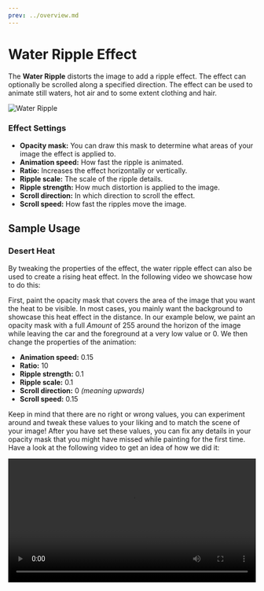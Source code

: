 ```yaml
---
prev: ../overview.md
---
```

# Water Ripple Effect

The **Water Ripple** distorts the image to add a ripple effect. The effect can optionally be scrolled along a specified direction. The effect can be used to animate still waters, hot air and to some extent clothing and hair.

![Water Ripple](/wallpaper-engine-docs/img/effects/Water_ripple.gif)

### Effect Settings

* **Opacity mask:** You can draw this mask to determine what areas of your image the effect is applied to.
* **Animation speed:** How fast the ripple is animated.
* **Ratio:** Increases the effect horizontally or vertically.
* **Ripple scale:** The scale of the ripple details.
* **Ripple strength:** How much distortion is applied to the image.
* **Scroll direction:** In which direction to scroll the effect.
* **Scroll speed:** How fast the ripples move the image.

## Sample Usage

### Desert Heat

By tweaking the properties of the effect, the water ripple effect can also be used to create a rising heat effect. In the following video we showcase how to do this:

First, paint the opacity mask that covers the area of the image that you want the heat to be visible. In most cases, you mainly want the background to showcase this heat effect in the distance. In our example below, we paint an opacity mask with a full *Amount* of 255 around the horizon of the image while leaving the car and the foreground at a very low value or 0. We then change the properties of the animation:

* **Animation speed:** 0.15
* **Ratio:** 10
* **Ripple strength:** 0.1
* **Ripple scale:** 0.1
* **Scroll direction:** 0 *(meaning upwards)*
* **Scroll speed:** 0.15

Keep in mind that there are no right or wrong values, you can experiment around and tweak these values to your liking and to match the scene of your image! After you have set these values, you can fix any details in your opacity mask that you might have missed while painting for the first time. Have a look at the following video to get an idea of how we did it:

<video width="100%" controls loop autoplay>
  <source :src="$withBase('/videos/water_ripple_heat.mp4')" type="video/mp4">
  Your browser does not support the video tag.
</video>